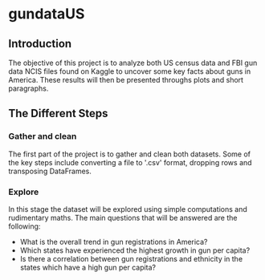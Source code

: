 # gundataUS

## Introduction
The objective of this project is to analyze both US census data and FBI gun data NCIS files found on Kaggle to uncover some key facts about guns in America. These results will
then be presented throughs plots and short paragraphs. 
## The Different Steps
### Gather and clean
The first part of the project is to gather and clean both datasets. Some of the key steps include converting a file to '.csv' format,  dropping rows and transposing DataFrames.
### Explore 
In this stage the dataset will be explored using simple computations and rudimentary maths. The main questions that will be answered are the following: 
* What is the overall trend in gun registrations in America? 
* Which states have experienced the highest growth in gun per capita?
* Is there a correlation between gun registrations and ethnicity in the states which have a high gun per capita? 
